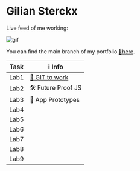 # Gilian Sterckx
Live feed of me working:

![gif](https://media.tenor.com/2nKSTDDekOgAAAAC/coding-kira.gif)

You can find the main branch of my portfolio [🔗here](https://github.com/Guzse/DEV5-portfolio).

| Task | ℹ️ Info |
|------|------|
| Lab1 | [🌳 GIT to work](https://media.tenor.com/kIxJAr6w7qwAAAAC/gi-joe-destro.gif) |
| Lab2 | 🛠️ Future Proof JS |
| Lab3 | 📱 App Prototypes |
| Lab4 |  |
| Lab5 |  |
| Lab6 |  |
| Lab7 |  |
| Lab8 |  |
| Lab9 |  |
